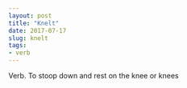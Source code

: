 ```yaml
---
layout: post
title: "Knelt"
date: 2017-07-17
slug: knelt
tags:
- verb
---
```


Verb. To stoop down and rest on the knee or knees

